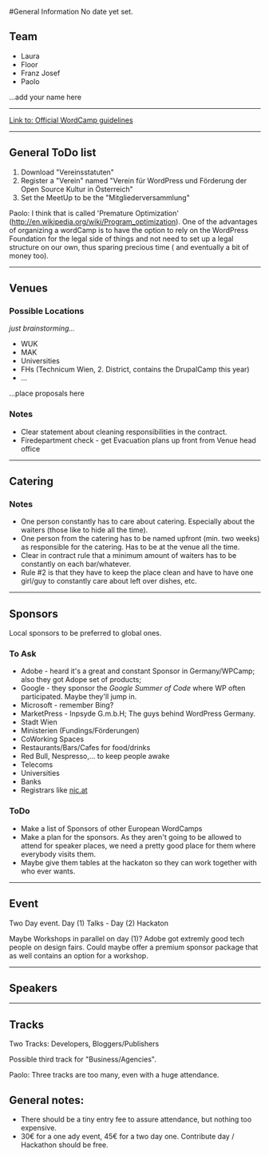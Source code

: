 #General Information
No date yet set.


## Team

 * Laura
 * Floor
 * Franz Josef
 * Paolo
 
...add your name here

---

[Link to: Official WordCamp guidelines](http://plan.wordcamp.org/)

---

## General ToDo list

 1. Download "Vereinsstatuten"
 2. Register a "Verein" named "Verein für WordPress und Förderung der Open Source Kultur in Österreich"
 3. Set the MeetUp to be the "Mitgliederversammlung"
 
 Paolo: I think that is called 'Premature Optimization' (http://en.wikipedia.org/wiki/Program_optimization).
 One of the advantages of organizing a wordCamp is to have the option to rely on the WordPress Foundation for the legal
 side of things and not need to set up a legal structure on our own, thus sparing precious time ( and eventually a bit of money too).
 

---

## Venues

### Possible Locations

_just brainstorming..._

 * WUK
 * MAK
 * Universities
 * FHs (Technicum Wien, 2. District, contains the DrupalCamp this year)
 * ...

...place proposals here

### Notes

 * Clear statement about cleaning responsibilities in the contract.
 * Firedepartment check - get Evacuation plans up front from Venue head office

---

## Catering

### Notes

 * One person constantly has to care about catering. Especially about the waiters (those like to hide all the time).
 * One person from the catering has to be named upfront (min. two weeks) as responsible for the catering. Has to be at the venue all the time.
 * Clear in contract rule that a minimum amount of waiters has to be constantly on each bar/whatever.
 * Rule #2 is that they have to keep the place clean and have to have one girl/guy to constantly care about left over dishes, etc.

---

## Sponsors

Local sponsors to be preferred to global ones.

### To Ask

 * Adobe - heard it's a great and constant Sponsor in Germany/WPCamp; also they got Adope set of products;
 * Google - they sponsor the _Google Summer of Code_ where WP often participated. Maybe they'll jump in.
 * Microsoft - remember Bing?
 * MarketPress - Inpsyde G.m.b.H; The guys behind WordPress Germany.
 * Stadt Wien
 * Ministerien (Fundings/Förderungen)
 * CoWorking Spaces
 * Restaurants/Bars/Cafes for food/drinks
 * Red Bull, Nespresso,... to keep people awake
 * Telecoms
 * Universities
 * Banks
 * Registrars like [nic.at](https://www.nic.at/)
 
### ToDo

 * Make a list of Sponsors of other European WordCamps
 * Make a plan for the sponsors. As they aren't going to be allowed to attend for speaker places, we need a pretty good place for them where everybody visits them.
 * Maybe give them tables at the hackaton so they can work together with who ever wants.

---

## Event

Two Day event. Day (1) Talks - Day (2) Hackaton

Maybe Workshops in parallel on day (1)? Adobe got extremly good tech people on design fairs. Could maybe offer a premium sponsor package that as well contains an option for a workshop.

---

## Speakers

---

## Tracks

Two Tracks: Developers, Bloggers/Publishers

Possible third track for "Business/Agencies".

Paolo: Three tracks are too many, even with a huge attendance.

##

## General notes:

* There should be a tiny entry fee to assure attendance, but nothing too expensive.
* 30€ for a one ady event, 45€ for a two day one. Contribute day / Hackathon should be free.
